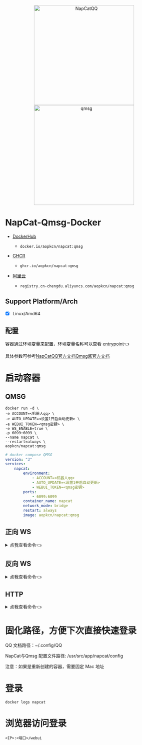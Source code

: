 <div align="center">
  <img src="https://socialify.git.ci/NapNeko/NapCatQQ/image?description=1&language=1&logo=https%3A%2F%2Fraw.githubusercontent.com%2FNapNeko%2FNapCatQQ%2Fmain%2Flogo.png&name=1&stargazers=1&theme=Auto" alt="NapCatQQ" width="320" height="320" />
  <img src="https://qmsg.zendee.cn/img/icon.png" alt="qmsg" width="320" height="320" />
</div>


# NapCat-Qmsg-Docker

 - [DockerHub](https://hub.docker.com/aopkcn/napcat:qmsg)
    * `docker.io/aopkcn/napcat:qmsg`

 - [GHCR](https://ghcr.io/aopkcn/napcat:qmsg)
   * `ghcr.io/aopkcn/napcat:qmsg`

 - [阿里云]()
   * `registry.cn-chengdu.aliyuncs.com/aopkcn/napcat:qmsg`

## Support Platform/Arch
- [x] Linux/Amd64

## 配置

容器通过环境变量来配置，环境变量名称可以查看 [entrypoint](./entrypoint.sh)👈

具体参数可参考[NapCatQQ官方文档](https://napneko.github.io/zh-CN/guide/getting-started)[Qmsg酱官方文档](https://qmsg.zendee.cn/docs/)

# 启动容器
## QMSG

```shell
docker run -d \
-e ACCOUNT=<机器人qq> \
-e AUTO_UPDATE=<设置1开启自动更新> \
-e WEBUI_TOKEN=<qmsg密钥> \
-e WS_ENABLE=true \
-p 6099:6099 \
--name napcat \
--restart=always \
aopkcn/napcat:qmsg
```

```yaml
# docker compose QMSG
version: "3"
services:
    napcat:
        environment:
            - ACCOUNT=<机器人qq>
            - AUTO_UPDATE=<设置1开启自动更新>
            - WEBUI_TOKEN=<qmsg密钥>
        ports:
            - 6099:6099
        container_name: napcat
        network_mode: bridge
        restart: always
        image: aopkcn/napcat:qmsg
```
## 正向 WS
<details>
<summary>点我查看命令👈</summary>

```shell
docker run -d \
-e ACCOUNT=<机器人qq> \
-e WS_ENABLE=true \
-p 3001:3001 \
-p 6099:6099 \
--name napcat \
--restart=always \
aopkcn/napcat:qmsg
```

```yaml
# docker compose 正向 WS
version: "3"
services:
    napcat:
        environment:
            - ACCOUNT=<机器人qq>
            - WS_ENABLE=true
        ports:
            - 3001:3001
            - 6099:6099
        container_name: napcat
        network_mode: bridge
        restart: always
        image: aopkcn/napcat:qmsg
```
</details>

## 反向 WS
<details>
<summary>点我查看命令👈</summary>

```shell
docker run -d \
-e ACCOUNT=<机器人qq> \
-e WSR_ENABLE=true \
-e WS_URLS='["ws://192.168.3.8:5140/onebot"]' \
--name napcat \
--restart=always \
aopkcn/napcat:qmsg
```

```yaml
# docker compose 反向 WS
version: "3"
services:
    napcat:
        environment:
            - ACCOUNT=<机器人qq>
            - WSR_ENABLE=true
            - WS_URLS=["ws://192.168.3.8:5140/onebot"]
        container_name: napcat
        network_mode: bridge
        ports:
           - 6099:6099
        restart: always
        image: aopkcn/napcat:qmsg
```
</details>

## HTTP
<details>
<summary>点我查看命令👈</summary>

```shell
docker run -d \
-e ACCOUNT=<机器人qq> \
-e HTTP_ENABLE=true \
-e HTTP_POST_ENABLE=true \
-e HTTP_URLS='["http://192.168.3.8:5140/onebot"]' \
-p 3000:3000 \
-p 6099:6099 \
--name napcat \
--restart=always \
aopkcn/napcat:qmsg
```

```yaml
# docker compose HTTP POST
version: "3"
services:
    napcat:
        environment:
            - ACCOUNT=<机器人qq>
            - HTTP_ENABLE=true
            - HTTP_POST_ENABLE=true
            - HTTP_URLS=["http://192.168.3.8:5140/onebot"]
        ports:
            - 3000:3000
            - 6099:6099
        container_name: napcat
        network_mode: bridge
        restart: always
        image: aopkcn/napcat:qmsg
```
</details>

# 固化路径，方便下次直接快速登录

QQ 文档路径：~/.config/QQ

NapCat与Qmsg 配置文件路径: /usr/src/app/napcat/config

注意：如果是重新创建的容器，需要固定 Mac 地址

# 登录

```shell
docker logs napcat
```
# 浏览器访问登录
```WEBUI
<IP>:<端口>/webui
```